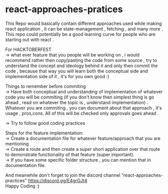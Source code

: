 # react-approaches-pratices
This Repo would basically contain different approaches used while making react application , it can be state-management , fetching , and many more .
This repo could potentially be a good learning curve for people who are starting out with react . 

For HACKTOBERFEST <br />
-> what ever feature that you people will be working on , i would recommend rather then copy/pasting the code from some source , try to understand the concept and ideology behind it and only then commit the code , because that way you will learn both the conceptual side and implementation side of it , it's for you own good :)

Things to remember before commiting <br />
-> Have both conceptual and understanding of implementation of whatever code you will be commiting (if you don't know then simplest thing is go ahead , read on whatever the topic is , understand implementation) . Whatever you are commiting , you can document about that approach , it's usage , pros,cons.
All of this will be checked only approvals goes ahead . 

-> Try to follow good coding practices 

Steps for the feature implementation: <br />
-> Create a documentation file for whatever feature/approach that you are mentioning . <br />
-> Create a route and then create a super short application over that route to demonstrate functionality of that feature (super important). <br />
-> If you have some specific folder structure , you can mention that in documentation file. <br />

And meanwhile don't forget to join the discord channel "react-approaches-practices" https://discord.gg/E4grGJt4 <br />
Happy Coding :)
